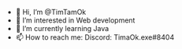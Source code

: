 - 👋 Hi, I’m @TimTamOk
- 👀 I’m interested in Web development
- 🌱 I’m currently learning Java
- 📫 How to reach me: Discord: TimaOk.exe#8404

<!---
TimTamOk/TimTamOk is a ✨ special ✨ repository because its `README.md` (this file) appears on your GitHub profile.
You can click the Preview link to take a look at your changes.
--->
